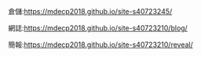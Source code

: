 倉儲:https://mdecp2018.github.io/site-s40723245/

網誌:https://mdecp2018.github.io/site-s40723210/blog/

簡報:https://mdecp2018.github.io/site-s40723210/reveal/

